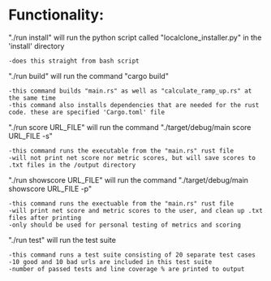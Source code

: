 # Functionality:

"./run install" will run the python script called "localclone_installer.py" in the 'install' directory

    -does this straight from bash script


"./run build" will run the command "cargo build" 

    -this command builds "main.rs" as well as "calculate_ramp_up.rs" at the same time 
    -this command also installs dependencies that are needed for the rust code. these are specified 'Cargo.toml' file


"./run score URL_FILE" will run the command "./target/debug/main score URL_FILE -s"

    -this command runs the executable from the "main.rs" rust file
    -will not print net score nor metric scores, but will save scores to .txt files in the /output directory
    
"./run showscore URL_FILE" will run the command "./target/debug/main showscore URL_FILE -p"

    -this command runs the exectuable from the "main.rs" rust file
    -will print net score and metric scores to the user, and clean up .txt files after printing
    -only should be used for personal testing of metrics and scoring

"./run test" will run the test suite

    -this command runs a test suite consisting of 20 separate test cases
    -10 good and 10 bad urls are included in this test suite
    -number of passed tests and line coverage % are printed to output
